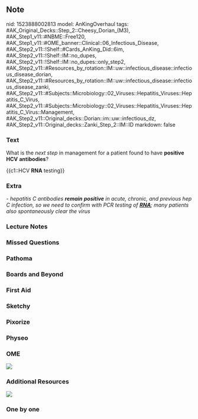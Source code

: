 ## Note
nid: 1523888002813
model: AnKingOverhaul
tags: #AK_Original_Decks::Step_2::Cheesy_Dorian_(M3), #AK_Step1_v11::#NBME::Free120, #AK_Step1_v11::#OME_banner::Clinical::06_Infectious_Disease, #AK_Step2_v11::!Shelf::#Cards_AnKing_Did::6im, #AK_Step2_v11::!Shelf::IM::no_dupes, #AK_Step2_v11::!Shelf::IM::no_dupes::only_step2, #AK_Step2_v11::#Resources_by_rotation::IM::uw::infectious_disease::infectious_disease_dorian, #AK_Step2_v11::#Resources_by_rotation::IM::uw::infectious_disease::infectious_disease_zanki, #AK_Step2_v11::#Subjects::Microbiology::02_Viruses::Hepatitis_Viruses::Hepatitis_C_Virus, #AK_Step2_v11::#Subjects::Microbiology::02_Viruses::Hepatitis_Viruses::Hepatitis_C_Virus::Management, #AK_Step2_v11::Original_decks::Dorian::im::uw::infectious_dz, #AK_Step2_v11::Original_decks::Zanki_Step_2::IM::ID
markdown: false

### Text
What is the <i>next step</i> in management for a patient found to
have <b>positive</b> <b>HCV</b> <b>antibodies</b>?
<div>
  {{c1::HCV <b>RNA</b> testing}}
</div>

### Extra
<i>- hepatitis C antibodies <b>remain</b> <b>positive</b> in acute,
chronic, and previous hep C infection, so we need to confirm
with</i> <i>PCR testing of <u><b>RNA</b></u>; many patients also
spontaneously clear the virus</i>

### Lecture Notes


### Missed Questions


### Pathoma


### Boards and Beyond


### First Aid


### Sketchy


### Pixorize


### Physeo


### OME
<div class="ome-widget">
  <a href=
  "https://onlinemeded.org/spa/infectious-disease?ref=anki"><img src="_OME_AnkiFlashcards_Topic_2.png"></a>
</div>

### Additional Resources
<i><img src="paste-6271700224180225.jpg" class="resizer"></i>

### One by one

